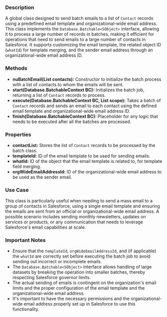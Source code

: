 ### Description
A global class designed to send batch emails to a list of `Contact` records using a predefined email template and organizational-wide email address. This class implements the `Database.Batchable<SObject>` interface, allowing it to process a large number of records in batches, making it efficient for operations that need to send emails to a large number of contacts in Salesforce. It supports customizing the email template, the related object ID (`whatId`) for template merging, and the sender email address through an organizational-wide email address ID.

### Methods
- **nuBatchEmail(List<Contact> contacts):** Constructor to initialize the batch process with a list of contacts to whom the emails will be sent.
- **start(Database.BatchableContext BC):** Initializes the batch job, returning a list of `Contact` records to process.
- **execute(Database.BatchableContext BC, List<SObject> scope):** Takes a batch of `Contact` records and sends an email to each contact using the defined email template and organizational-wide email address ID.
- **finish(Database.BatchableContext BC):** Placeholder for any logic that needs to be executed after all the batches are processed.

### Properties
- **contactList:** Stores the list of `Contact` records to be processed by the batch class.
- **templateId:** ID of the email template to be used for sending emails.
- **whatId:** ID of the object that the email template is related to, for template field merging.
- **orgWideEmailAddressId:** ID of the organizational-wide email address to be used as the sender email.

### Use Case
This class is particularly useful when needing to send a mass email to a group of contacts in Salesforce, using a single email template and ensuring the emails are sent from an official or organizational-wide email address. A possible scenario includes sending monthly newsletters, updates on services or products, or any communication that needs to leverage Salesforce's email capabilities at scale.

### Important Notes
- Ensure that the `templateId`, `orgWideEmailAddressId`, and (if applicable) the `whatId` are correctly set before executing the batch job to avoid sending out incorrect or incomplete emails.
- The `Database.Batchable<SObject>` interface allows handling of large datasets by breaking the operation into smaller batches, thereby respecting Salesforce governor limits.
- The actual sending of emails is contingent on the organization's email limits and the proper configuration of the email template and the organizational-wide email address.
- It's important to have the necessary permissions and the organizational-wide email address properly set up in Salesforce to use this functionality.
